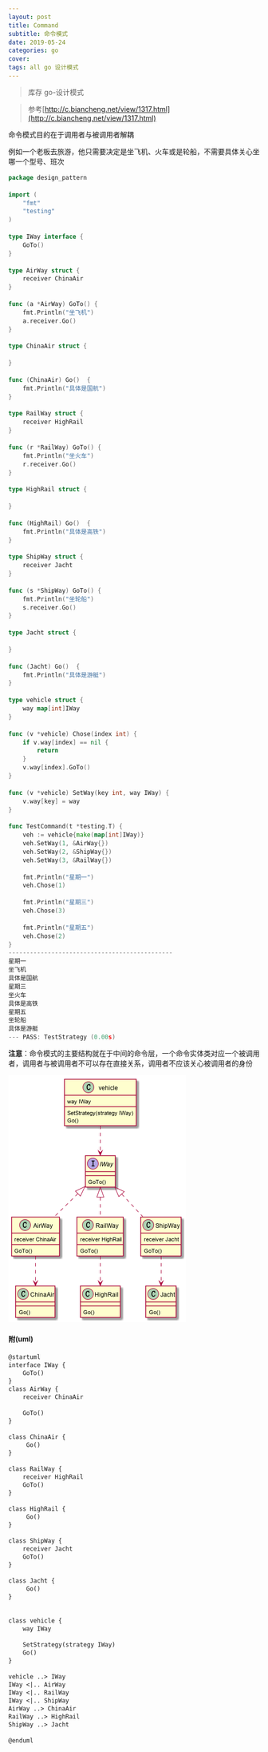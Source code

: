 ```yaml
---
layout: post
title: Command
subtitle: 命令模式
date: 2019-05-24
categories: go
cover: 
tags: all go 设计模式
---
```


> 库存 go-设计模式

> 参考[http://c.biancheng.net/view/1317.html](http://c.biancheng.net/view/1317.html)

命令模式目的在于调用者与被调用者解耦

例如一个老板去旅游，他只需要决定是坐飞机、火车或是轮船，不需要具体关心坐哪一个型号、班次
```go
package design_pattern

import (
	"fmt"
	"testing"
)

type IWay interface {
	GoTo()
}

type AirWay struct {
	receiver ChinaAir
}

func (a *AirWay) GoTo() {
	fmt.Println("坐飞机")
	a.receiver.Go()
}

type ChinaAir struct {
	
}

func (ChinaAir) Go()  {
	fmt.Println("具体是国航")
}

type RailWay struct {
	receiver HighRail
}

func (r *RailWay) GoTo() {
	fmt.Println("坐火车")
	r.receiver.Go()
}

type HighRail struct {

}

func (HighRail) Go()  {
	fmt.Println("具体是高铁")
}

type ShipWay struct {
	receiver Jacht
}

func (s *ShipWay) GoTo() {
	fmt.Println("坐轮船")
	s.receiver.Go()
}

type Jacht struct {

}

func (Jacht) Go()  {
	fmt.Println("具体是游艇")
}

type vehicle struct {
	way map[int]IWay
}

func (v *vehicle) Chose(index int) {
	if v.way[index] == nil {
		return
	}
	v.way[index].GoTo()
}

func (v *vehicle) SetWay(key int, way IWay) {
	v.way[key] = way
}

func TestCommand(t *testing.T) {
	veh := vehicle{make(map[int]IWay)}
	veh.SetWay(1, &AirWay{})
	veh.SetWay(2, &ShipWay{})
	veh.SetWay(3, &RailWay{})

	fmt.Println("星期一")
	veh.Chose(1)

	fmt.Println("星期三")
	veh.Chose(3)

	fmt.Println("星期五")
	veh.Chose(2)
}
----------------------------------------------
星期一
坐飞机
具体是国航
星期三
坐火车
具体是高铁
星期五
坐轮船
具体是游艇
--- PASS: TestStrategy (0.00s)
```

**注意**：命令模式的主要结构就在于中间的命令层，一个命令实体类对应一个被调用者，调用者与被调用者不可以存在直接关系，调用者不应该关心被调用者的身份

<img src="/img/command1.png">

#### 附(uml)
```
@startuml
interface IWay {
	GoTo()
}
class AirWay {
	receiver ChinaAir

    GoTo()
}

class ChinaAir {
	 Go()
}

class RailWay {
    receiver HighRail
    GoTo()
}

class HighRail {
	 Go()
}

class ShipWay {
    receiver Jacht
    GoTo()
}

class Jacht {
	 Go()
}


class vehicle {
	way IWay

    SetStrategy(strategy IWay)
    Go()
}

vehicle ..> IWay
IWay <|.. AirWay
IWay <|.. RailWay
IWay <|.. ShipWay
AirWay ..> ChinaAir
RailWay ..> HighRail
ShipWay ..> Jacht

@enduml
```
